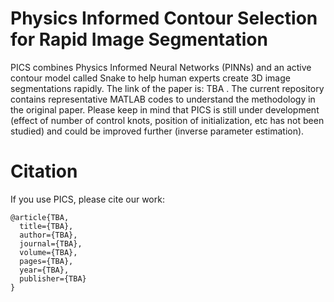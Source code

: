 # Physics Informed Contour Selection for Rapid Image Segmentation
PICS combines Physics Informed Neural Networks (PINNs) and an active contour model called Snake to help human experts create 3D image segmentations rapidly. The link of the paper is: TBA . The current repository contains representative MATLAB codes to understand the methodology in the original paper. Please keep in mind that PICS is still under development (effect of number of control knots, position of initialization, etc has not been studied) and could be improved further (inverse parameter estimation). 

# Citation
If you use PICS, please cite our work:
```
@article{TBA,
  title={TBA},
  author={TBA},
  journal={TBA},
  volume={TBA},
  pages={TBA},
  year={TBA},
  publisher={TBA}
}
```
